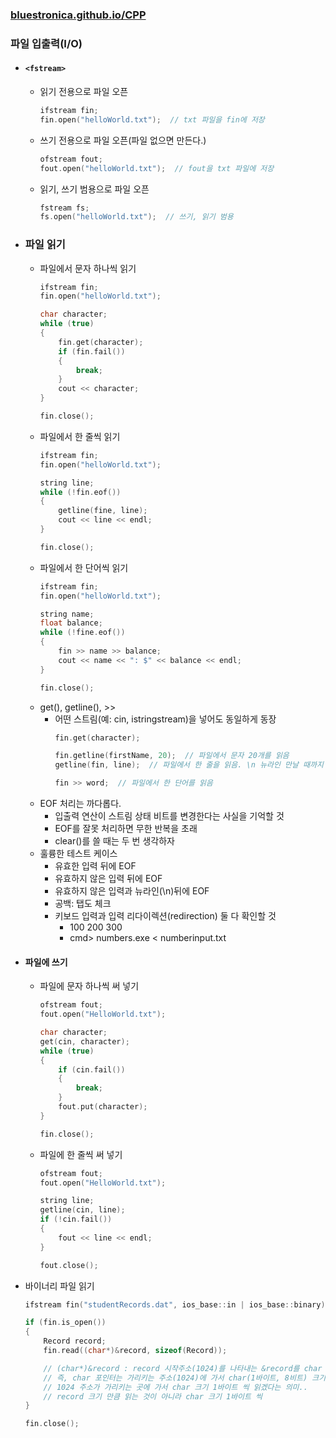 ### [bluestronica.github.io/CPP](https://bluestronica.github.io/CPP)

### 파일 입출력(I/O)
- #### `<fstream>`
    - 읽기 전용으로 파일 오픈
        ```C++
        ifstream fin;
        fin.open("helloWorld.txt");  // txt 파일을 fin에 저장
        ```
    - 쓰기 전용으로 파일 오픈(파일 없으면 만든다.)
        ```C++
        ofstream fout;
        fout.open("helloWorld.txt");  // fout을 txt 파일에 저장
        ```
    - 읽기, 쓰기 범용으로 파일 오픈
        ```C++
        fstream fs;
        fs.open("helloWorld.txt");  // 쓰기, 읽기 범용
        ```

- ### 파일 읽기
    - 파일에서 문자 하나씩 읽기
        ```C++
        ifstream fin;
        fin.open("helloWorld.txt");

        char character;
        while (true)
        {
            fin.get(character);
            if (fin.fail())
            {
                break;
            }
            cout << character;
        }

        fin.close();
        ```
    - 파일에서 한 줄씩 읽기
        ```C++
        ifstream fin;
        fin.open("helloWorld.txt");

        string line;
        while (!fin.eof())
        {
            getline(fine, line);
            cout << line << endl;
        }

        fin.close();
        ```
    - 파일에서 한 단어씩 읽기
        ```C++
        ifstream fin;
        fin.open("helloWorld.txt");

        string name;
        float balance;
        while (!fine.eof())
        {
            fin >> name >> balance;
            cout << name << ": $" << balance << endl;
        }

        fin.close();
        ```
    - get(), getline(), >>
        - 어떤 스트림(예: cin, istringstream)을 넣어도 동일하게 동장
            ```C++
            fin.get(character);

            fin.getline(firstName, 20);  // 파일에서 문자 20개를 읽음
            getline(fin, line);  // 파일에서 한 줄을 읽음. \n 뉴라인 만날 때까지

            fin >> word;  // 파일에서 한 단어를 읽음
            ```
    - EOF 처리는 까다롭다.
        - 입출력 연산이 스트림 상태 비트를 변경한다는 사실을 기억할 것
        - EOF를 잘못 처리하면 무한 반복을 초래
        - clear()를 쓸 때는 두 번 생각하자
    - 훌륭한 테스트 케이스
        - 유효한 입력 뒤에 EOF
        - 유효하지 않은 입력 뒤에 EOF
        - 유효하지 않은 입력과 뉴라인(\n)뒤에 EOF
        - 공백: 탭도 체크
        - 키보드 입력과 입력 리다이렉션(redirection) 둘 다 확인할 것
            - 100 200 300
            - cmd> numbers.exe < numberinput.txt

- #### 파일에 쓰기
    - 파일에 문자 하나씩 써 넣기
        ```C++
        ofstream fout;
        fout.open("HelloWorld.txt");

        char character;
        get(cin, character);
        while (true)
        {            
            if (cin.fail())
            {
                break;
            }
            fout.put(character);
        }

        fin.close();
        ```
    - 파일에 한 줄씩 써 넣기
        ```C++
        ofstream fout;
        fout.open("HelloWorld.txt");

        string line;
        getline(cin, line);
        if (!cin.fail())
        {
            fout << line << endl;
        }

        fout.close();
        ```
- 바이너리 파일 읽기
    ```C++
    ifstream fin("studentRecords.dat", ios_base::in | ios_base::binary);

    if (fin.is_open())
    {
        Record record;
        fin.read((char*)&record, sizeof(Record));

        // (char*)&record : record 시작주소(1024)를 나타내는 &record를 char 포인터로 캐스팅
        // 즉, char 포인터는 가리키는 주소(1024)에 가서 char(1바이트, 8비트) 크기 만큼 읽어 오겠다는 의미이다.
        // 1024 주소가 가리키는 곳에 가서 char 크기 1바이트 씩 읽겠다는 의미..
        // record 크기 만큼 읽는 것이 아니라 char 크기 1바이트 씩
    }

    fin.close();
    ```